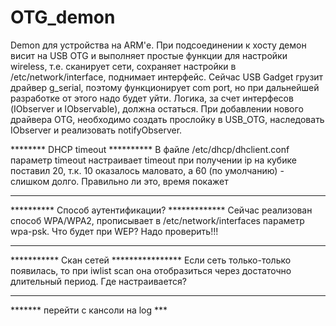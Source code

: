 OTG_demon
=========
Demon для устройства на ARM'е. При подсоединении к хосту демон висит на USB OTG и выполняет простые функции для настройки wireless, т.е. сканирует сети, сохраняет настройки в /etc/network/interface, поднимает интерфейс.
Сейчас USB Gadget грузит драйвер g_serial, поэтому функционирует com port, но при дальнейшей разработке от этого надо будет уйти. Логика, за счет интерфесов (IObserver и IObservable), должна остаться. При добавлении нового драйвера OTG, необходимо создать прослойку в USB_OTG, наследовать IObserver  и реализовать notifyObserver.

******** DHCP timeout **********
В файле /etc/dhcp/dhclient.conf параметр timeout настраивает timeout при получении ip
на кубике поставил 20, т.к. 10 оказалось маловато, а 60 (по умолчанию) - слишком долго.
Правильно ли это, время покажет
********************************

********** Способ аутентификации? *************
Сейчас реализован способ WPA/WPA2, прописывает в /etc/network/interfaces
параметр wpa-psk. Что будет при WEP? Надо проверить!!!
**********************************************

*********** Скан сетей ****************
Если сеть только-только появилась, то при 
iwlist scan она отобразиться через достаточно длительный период.
Где настраивается?
***************************************

******* перейти с кансоли на log ***
